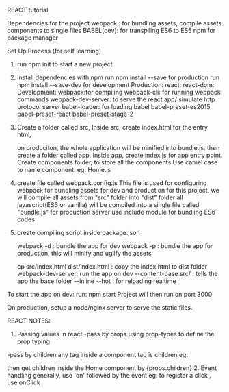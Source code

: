 REACT tutorial

Dependencies for the project
webpack : for bundling assets, compile assets components to single files
BABEL(dev): for transpiling ES6 to ES5
npm for package manager


Set Up Process (for self learning)
1. run npm init to start a new project
2. install dependencies with npm
	run npm install <dependencies> --save for production
	run npm install <dependencies> --save-dev for development
	Production:
		react:
		react-dom:
	Development:
		webpack:for compiling
		webpack-cli: for running webpack commands
		webpack-dev-server: to serve the react app/ simulate http protocol server
		babel-loader: for loading babel
		babel-preset-es2015
		babel-preset-react
		babel-preset-stage-2
3. Create a folder called src,
	Inside src, create index.html for the entry html,
	<script src="/app/bundle.js"></script>
	on produciton, the whole application will be minified into bundle.js.
	then create a folder called app,
	Inside app, create index.js for app entry point.
	Create components folder, to store all the components
	Use camel case to name component. eg: Home.js

4. create file called webpack.config.js
	This file is used for configuring webpack for bundling assets for dev and production
	for this project, we will compile all assets from "src" folder into "dist" folder
	all javascript(ES6 or vanilla) will be compiled into a single file called "bundle.js" for production server use
	include module for bundling ES6 codes

5. create compiling script inside package.json
	
	webpack -d : bundle the app for dev
	webpack -p : bundle the app for production, this will minify and uglify the assets

	cp src/index.html dist/index.html : copy the index.html to dist folder
	webpack-dev-server: run the app on dev
		--content-base src/ : tells the app the base folder
		--inline
		--hot : for reloading realtime


To start the app on dev:
run:  npm start
Project will then run on port 3000

On production, setup a node/nginx server to serve the static files.




REACT NOTES:
1. Passing values in react
-pass by props
using prop-types to define the prop typing


-pass by children 
any tag inside a component tag is children
eg: <Home>
		<div>
		</div>
	</Home>
then get children inside the Home component by
	{props.children}
2. Event handling
  generally, use 'on' followed by the event
  eg: to register a click , use onClick
  

